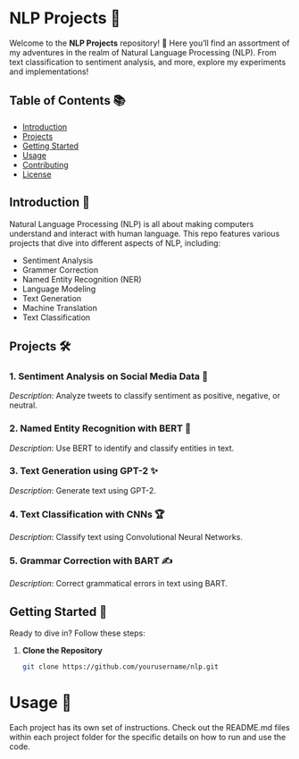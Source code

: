 # NLP Projects 🚀

Welcome to the **NLP Projects** repository! 🎉 Here you’ll find an assortment of my adventures in the realm of Natural Language Processing (NLP). From text classification to sentiment analysis, and more, explore my experiments and implementations!

## Table of Contents 📚

- [Introduction](#Introduction)
- [Projects](#projects)
- [Getting Started](#getting-started)
- [Usage](#usage)
- [Contributing](#contributing)
- [License](#license)

## Introduction 🧠

Natural Language Processing (NLP) is all about making computers understand and interact with human language. This repo features various projects that dive into different aspects of NLP, including:

- Sentiment Analysis
- Grammer Correction
- Named Entity Recognition (NER)
- Language Modeling
- Text Generation
- Machine Translation
- Text Classification
  
## Projects 🛠️

### 1. Sentiment Analysis on Social Media Data 🌟
*Description*: Analyze tweets to classify sentiment as positive, negative, or neutral.

### 2. Named Entity Recognition with BERT 🤖
*Description*: Use BERT to identify and classify entities in text.

### 3. Text Generation using GPT-2 ✨
*Description*: Generate text using GPT-2.

### 4. Text Classification with CNNs 🏆
*Description*: Classify text using Convolutional Neural Networks.

### 5. Grammar Correction with BART ✍️
*Description*: Correct grammatical errors in text using BART.

## Getting Started 🚀

Ready to dive in? Follow these steps:

1. **Clone the Repository**

   ```bash
   git clone https://github.com/yourusername/nlp.git

# Usage 🏃
Each project has its own set of instructions. Check out the README.md files within each project folder for the specific details on how to run and use the code.
